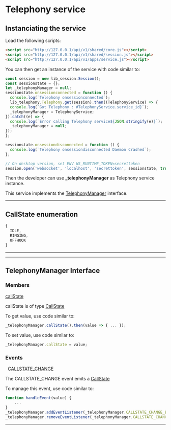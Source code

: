# Telephony service

## Instanciating the service

Load the following scripts:

```html
<script src="http://127.0.0.1/api/v1/shared/core.js"></script>
<script src="http://127.0.0.1/api/v1/shared/session.js"></script>
<script src="http://127.0.0.1/api/v1/apps/service.js"></script>
```

You can then get an instance of the service with code similar to:

```javascript
const session = new lib_session.Session();
const sessionstate = {};
let _telephonyManager = null;
sessionstate.onsessionconnected = function () {
  console.log(`Telephony onsessionconnected`);
  lib_telephony.Telephony.get(session).then((TelephonyService) => {
  console.log(`Got Telephony : #TelephonyService.service_id}`);
  _telephonyManager = TelephonyService;
}).catch((e) => {
  console.log(`Error calling Telephony service${JSON.stringify(e)}`);
  _telephonyManager = null;
});
};

sessionstate.onsessiondisconnected = function () {
  console.log(`Telephony onsessiondisconnected Daemon Crashed`);
};

// On desktop version, set ENV WS_RUNTIME_TOKEN=secrettoken
session.open('websocket', 'localhost', 'secrettoken', sessionstate, true);
```
Then the developer can use **_telephonyManager** as Telephony service instance.

This service implements the [TelephonyManager](#interface_TelephonyManager) interface.

---

## CallState enumeration
```javascript
{
  IDLE,
  RINGING,
  OFFHOOK
}
```

---


---




## TelephonyManager Interface

### Members

[callState](#interface_TelephonyManager_member_callState)


callState is of type <a href="#enumeration_CallState">CallState</a>

To get  value, use code similar to:
```javascript
_telephonyManager.callState().then(value => { ... });
```
To set  value, use code similar to:
```javascript
_telephonyManager.callState = value;
```






### Events
&nbsp;&nbsp;[CALLSTATE_CHANGE](#interface_TelephonyManager_event_CALLSTATE_CHANGE)  


The CALLSTATE_CHANGE event emits a <a href="#enumeration_CallState">CallState</a>

To manage this event, use code similar to:
```javascript
function handleEvent(value) {
    ...
}
_telephonyManager.addEventListener(_telephonyManager.CALLSTATE_CHANGE_EVENT, handleEvent);
_telephonyManager.removeEventListener(_telephonyManager.CALLSTATE_CHANGE_EVENT, handleEvent);
```
---
 


